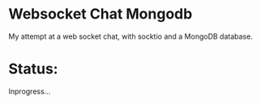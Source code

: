 # Websocket Chat Mongodb
My attempt at a web socket chat, with socktio and a MongoDB database.

# Status:
Inprogress...
